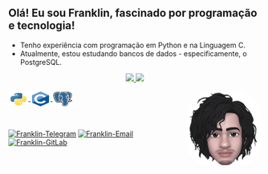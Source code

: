 ## Olá! Eu sou Franklin, fascinado por programação e tecnologia! ##

- Tenho experiência com programação em Python e na Linguagem C.
- Atualmente, estou estudando bancos de dados - especificamente, o PostgreSQL.

<div align="center">
  <a href="https://github.com/fknt00">
  <img height="180em" src="https://github-readme-stats.vercel.app/api?username=fknt00&show_icons=true&theme=github_dark&include_all_commits=true&count_private=true"/>
  <img height="180em" src="https://github-readme-stats.vercel.app/api/top-langs/?username=fknt00&layout=compact&langs_count=8&theme=github_dark"/>
</div>

<div style="display: inline_block"><br>
  <img align="center" alt="Franklin-Python" height="30" width="40" src="https://raw.githubusercontent.com/devicons/devicon/master/icons/python/python-original.svg">
  <img align="center" alt="Franklin-C" height="30" width="40" src="https://raw.githubusercontent.com/devicons/devicon/master/icons/c/c-original.svg">
  <img align="center" alt="Franklin-PostgreSQL" height="30" width="40" src="https://raw.githubusercontent.com/devicons/devicon/master/icons/postgresql/postgresql-original.svg">
  <img align="right" alt="Franklin-Pic" height="150" style="border-radius:50px;"
src="https://github.com/fknt00/fknt00/raw/main/.images/profile.png">
</div>

##

<div style="display: inline_block"><br>
  <a href="https://t.me/fknt00"><img alt="Franklin-Telegram" src="https://img.shields.io/badge/Telegram-2CA5E0?style=for-the-badge&logo=telegram&logoColor=white" target="_blank"></a>
  <a href="mailto:fknt00@gmail.com"><img alt="Franklin-Email" src="https://img.shields.io/badge/Gmail-D14836?style=for-the-badge&logo=gmail&logoColor=white" target="_blank"></a>
  <a href="https://gitlab.com/fknt00"><img alt="Franklin-GitLab" src="https://img.shields.io/badge/GitLab-330F63?style=for-the-badge&logo=gitlab&logoColor=white" target="_blank"></a>
</div>
